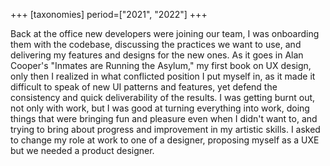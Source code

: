 +++
[taxonomies]
period=["2021", "2022"]
+++

Back at the office new developers were joining our team, I was onboarding them with the codebase, discussing the practices we want to use, and delivering my features and designs for the new ones. As it goes in Alan Cooper's "Inmates are Running the Asylum," my first book on UX design, only then I realized in what conflicted position I put myself in, as it made it difficult to speak of new UI patterns and features, yet defend the consistency and quick deliverability of the results. I was getting burnt out, not only with work, but I was good at turning everything into work, doing things that were bringing fun and pleasure even when I didn't want to, and trying to bring about progress and improvement in my artistic skills. I asked to change my role at work to one of a designer, proposing myself as a UXE but we needed a product designer. 